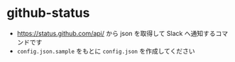# github-status

- https://status.github.com/api/ から json を取得して Slack へ通知するコマンドです
- `config.json.sample` をもとに `config.json` を作成してください
